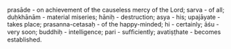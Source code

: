 prasāde - on achievement of the causeless mercy of the Lord; sarva - of all; duḥkhānām - material miseries; hāniḥ - destruction; asya - his; upajāyate - takes place; prasanna-cetasaḥ - of the happy-minded; hi - certainly; āśu - very soon; buddhiḥ - intelligence; pari - sufﬁciently; avatiṣṭhate - becomes established.